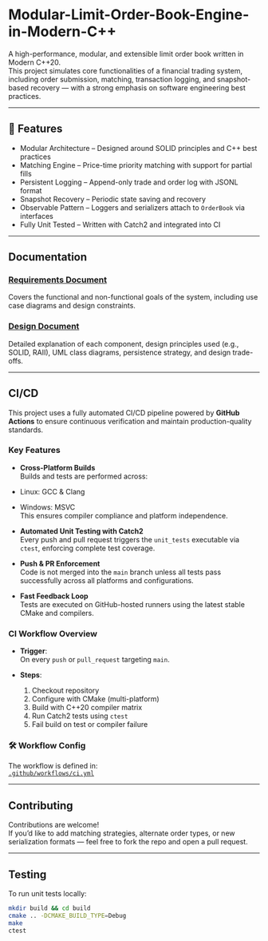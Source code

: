 # Modular-Limit-Order-Book-Engine-in-Modern-C++

A high-performance, modular, and extensible limit order book written in Modern C++20.  
This project simulates core functionalities of a financial trading system, including order submission, matching, transaction logging, and snapshot-based recovery — with a strong emphasis on software engineering best practices.

---

## 🔧 Features

- Modular Architecture – Designed around SOLID principles and C++ best practices
-  Matching Engine – Price-time priority matching with support for partial fills
-  Persistent Logging – Append-only trade and order log with JSONL format
-  Snapshot Recovery – Periodic state saving and recovery
-  Observable Pattern – Loggers and serializers attach to `OrderBook` via interfaces
-  Fully Unit Tested – Written with Catch2 and integrated into CI

---

##  Documentation

###  [Requirements Document](docs/requirements.md)
Covers the functional and non-functional goals of the system, including use case diagrams and design constraints.

###  [Design Document](docs/desgin.md)
Detailed explanation of each component, design principles used (e.g., SOLID, RAII), UML class diagrams, persistence strategy, and design trade-offs.

---

##  CI/CD

This project uses a fully automated CI/CD pipeline powered by **GitHub Actions** to ensure continuous verification and maintain production-quality standards.

### Key Features

-  **Cross-Platform Builds**  
  Builds and tests are performed across:
  - Linux: GCC & Clang
  - Windows: MSVC  
  This ensures compiler compliance and platform independence.

-  **Automated Unit Testing with Catch2**  
  Every push and pull request triggers the `unit_tests` executable via `ctest`, enforcing complete test coverage.

-  **Push & PR Enforcement**  
  Code is not merged into the `main` branch unless all tests pass successfully across all platforms and configurations.

-  **Fast Feedback Loop**  
  Tests are executed on GitHub-hosted runners using the latest stable CMake and compilers.

### CI Workflow Overview

- **Trigger**:  
  On every `push` or `pull_request` targeting `main`.

- **Steps**:
  1. Checkout repository
  2. Configure with CMake (multi-platform)
  3. Build with C++20 compiler matrix
  4. Run Catch2 tests using `ctest`
  5. Fail build on test or compiler failure

### 🛠 Workflow Config

The workflow is defined in:  
 [`.github/workflows/ci.yml`](.github/workflows/ci.yml)

---

## Contributing

Contributions are welcome!  
If you’d like to add matching strategies, alternate order types, or new serialization formats — feel free to fork the repo and open a pull request.

---

##  Testing

To run unit tests locally:

```bash
mkdir build && cd build
cmake .. -DCMAKE_BUILD_TYPE=Debug
make
ctest
